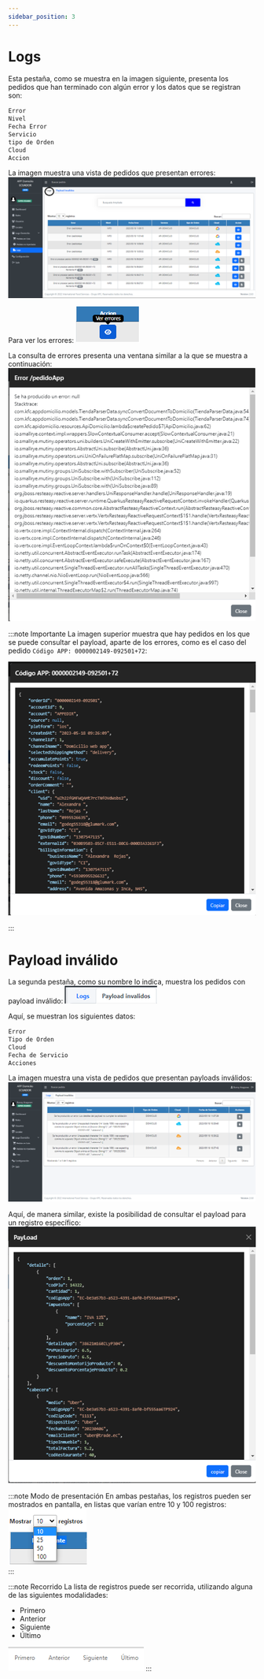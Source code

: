 ```yaml
---
sidebar_position: 3
---
```


# Logs
Esta pestaña, como se muestra en la imagen siguiente, presenta los pedidos que han terminado con algún error y los datos que se registran son:   
```
Error	
Nivel	
Fecha Error	
Servicio	
tipo de Orden	
Cloud	
Accion
```
La imagen muestra una vista de pedidos que presentan errores:  
![Front-end-Logs-Domicilio-Logs-datos](/img/Domicilio-Frontend-Logs-Domicilio-Logs-datos.png)

Para ver los errores:  ![Front-end-Logs-Domicilio-Logs-datos-errores](/img/Domicilio-Frontend-Logs-Domicilio-Logs-datos-errores.png)  

La consulta de errores presenta una ventana similar a la que se muestra a continuación: ![Front-end-Logs-Domicilio-Logs-datos-errores-detalle](/img/Domicilio-Frontend-Logs-Domicilio-Logs-datos-errores-detalle.png)  

:::note Importante
La imagen superior muestra que hay pedidos en los que se puede consultar el payload, aparte de los errores, como es el caso del pedido `Código APP: 0000002149-092501+72`:   

![Front-end-Logs-Domicilio-Logs-datos-errores-payload](/img/Domicilio-Frontend-Logs-Domicilio-Logs-datos-errores-payload.png)

:::  



# Payload inválido

La segunda pestaña, como su nombre lo indica, muestra los pedidos con payload inválido: ![Front-end-Logs-Domicilio-Logs-Payload](/img/Domicilio-Frontend-Logs-Domicilio-Logs-Payload.png)  

Aquí, se muestran los siguientes datos:  
```
Error	
Tipo de Orden	
Cloud	
Fecha de Servicio	
Acciones
```  

La imagen muestra una vista de pedidos que presentan payloads inválidos:
![Front-end-Logs-Domicilio-Logs-Payload-invalidos](/img/Domicilio-Frontend-Logs-Domicilio-Logs-Payload-invalidos.png)  

Aquí, de manera similar, existe la posibilidad de consultar el payload para un registro específico:  
![Front-end-Logs-Domicilio-Logs-Payload-invalidos-consulta](/img/Domicilio-Frontend-Logs-Domicilio-Logs-Payload-invalidos-consulta.png)  

:::note Modo de presentación
En ambas pestañas, los registros pueden ser mostrados en pantalla, en listas que varían entre 10 y 100 registros:
![Front-end-Logs-Domicilio-Pedidos-encolados-presentacion](/img/Domicilio-Frontend-Logs-Domicilio-Pedidos-encolados-presentacion.png)  
:::

:::note Recorrido
La lista de registros puede ser recorrida, utilizando alguna de las siguientes modalidades:
- Primero
- Anterior
- Siguiente
- Último

![Front-end-Logs-Domicilio-Pedidos-encolados-recorrido](/img/Domicilio-Frontend-Logs-Domicilio-Pedidos-encolados-recorrido.png)
:::
